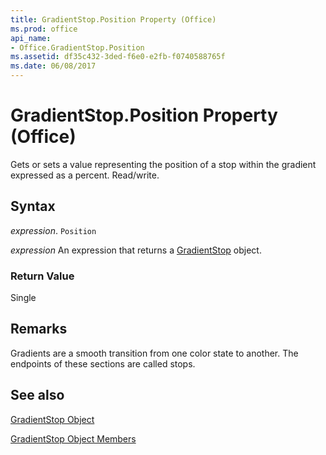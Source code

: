```yaml
---
title: GradientStop.Position Property (Office)
ms.prod: office
api_name:
- Office.GradientStop.Position
ms.assetid: df35c432-3ded-f6e0-e2fb-f0740588765f
ms.date: 06/08/2017
---
```



# GradientStop.Position Property (Office)

Gets or sets a value representing the position of a stop within the gradient expressed as a percent. Read/write.


## Syntax

 _expression_. `Position`

 _expression_ An expression that returns a [GradientStop](./Office.GradientStop.md) object.


### Return Value

Single


## Remarks

Gradients are a smooth transition from one color state to another. The endpoints of these sections are called stops.


## See also


[GradientStop Object](Office.GradientStop.md)



[GradientStop Object Members](./overview/gradientstop-members-office.md)


